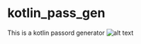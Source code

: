 # kotlin_pass_gen
This is  a kotlin passord generator
![alt text](https:https://user-images.githubusercontent.com/55979766/196334250-3866a549-5b0e-4c45-bf2c-02799f164c29.png)
